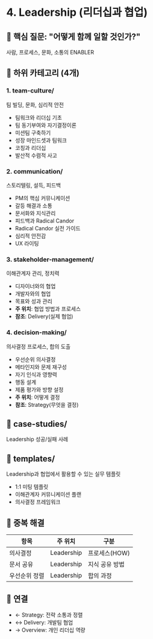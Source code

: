 # 4. Leadership (리더십과 협업)

## 🎯 핵심 질문: "어떻게 함께 일할 것인가?"

사람, 프로세스, 문화, 소통의 ENABLER

## 📁 하위 카테고리 (4개)

### 1. team-culture/
팀 빌딩, 문화, 심리적 안전
- 팀워크와 리더십 기초
- 팀 동기부여와 자기결정이론
- 미션팀 구축하기
- 성장 마인드셋과 팀워크
- 코칭과 리더십
- 발산적 수렴적 사고

### 2. communication/
스토리텔링, 설득, 피드백
- PM의 핵심 커뮤니케이션
- 갈등 해결과 소통
- 문서화와 지식관리
- 피드백과 Radical Candor
- Radical Candor 실전 가이드
- 심리적 안전감
- UX 라이팅

### 3. stakeholder-management/
이해관계자 관리, 정치력
- 디자이너와의 협업
- 개발자와의 협업
- 목표와 성과 관리
- **주 위치**: 협업 방법과 프로세스
- **참조**: Delivery(실제 협업)

### 4. decision-making/
의사결정 프로세스, 합의 도출
- 우선순위 의사결정
- 메타인지와 문제 재구성
- 자기 인식과 영향력
- 행동 설계
- 제품 평가와 방향 설정
- **주 위치**: 어떻게 결정
- **참조**: Strategy(무엇을 결정)

## 📖 case-studies/
Leadership 성공/실패 사례

## 📝 templates/
Leadership과 협업에서 활용할 수 있는 실무 템플릿
- 1:1 미팅 템플릿
- 이해관계자 커뮤니케이션 플랜
- 의사결정 프레임워크

## 🔄 중복 해결
| 항목 | 주 위치 | 구분 |
|------|---------|------|
| 의사결정 | Leadership | 프로세스(HOW) |
| 문서 공유 | Leadership | 지식 공유 방법 |
| 우선순위 정렬 | Leadership | 합의 과정 |

## 🔗 연결
- ← Strategy: 전략 소통과 정렬
- ↔ Delivery: 개발팀 협업
- → Overview: 개인 리더십 역량